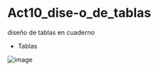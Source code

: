 # Act10_dise-o_de_tablas
diseño de tablas en cuaderno

- Tablas

![image](https://github.com/user-attachments/assets/d2d3523b-60d5-40cc-bf2f-3dd50884b45b)
